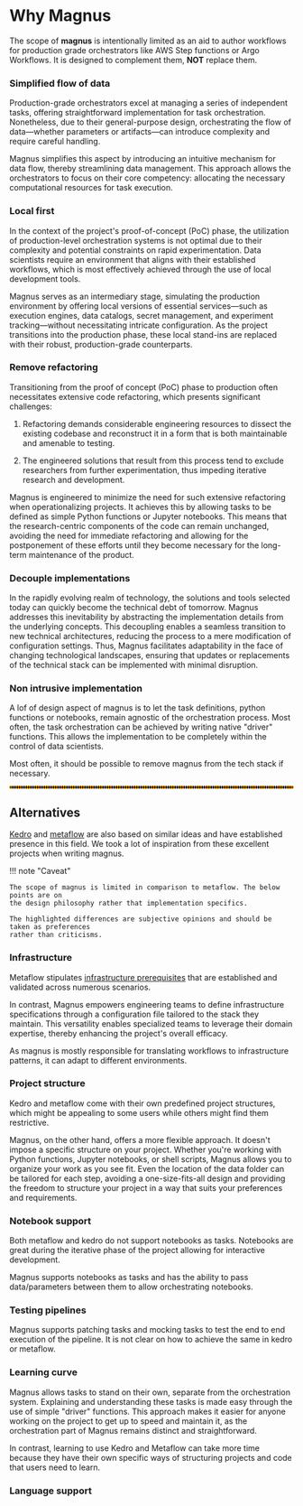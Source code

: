 # Why Magnus

The scope of **magnus** is intentionally limited as an aid to author workflows for
production grade orchestrators like AWS Step functions or Argo Workflows. It is designed
to complement them, **NOT** replace them.

### Simplified flow of data

Production-grade orchestrators excel at managing a series of independent tasks, offering
straightforward implementation for task orchestration. Nonetheless, due to their general-purpose
design, orchestrating the flow of data—whether parameters or artifacts—can introduce complexity and
require careful handling.

Magnus simplifies this aspect by introducing an intuitive mechanism for data flow, thereby
streamlining data management. This approach allows the orchestrators to focus on their core
competency: allocating the necessary computational resources for task execution.

### Local first

In the context of the project's proof-of-concept (PoC) phase, the utilization of production-level
 orchestration systems is not optimal due to their complexity and potential constraints on rapid
 experimentation. Data scientists require an environment that aligns with their established workflows,
 which is most effectively achieved through the use of local development tools.

Magnus serves as an intermediary stage, simulating the production environment by offering local
versions of essential services—such as execution engines, data catalogs, secret management, and
experiment tracking—without necessitating intricate configuration. As the project transitions into the
production phase, these local stand-ins are replaced with their robust, production-grade counterparts.

### Remove refactoring

Transitioning from the proof of concept (PoC) phase to production often necessitates extensive code
refactoring, which presents significant challenges:

1. Refactoring demands considerable engineering resources to dissect the existing codebase and
reconstruct it in a form that is both maintainable and amenable to testing.

2. The engineered solutions that result from this process tend to exclude researchers from further
experimentation, thus impeding iterative research and development.


Magnus is engineered to minimize the need for such extensive refactoring when operationalizing
projects. It achieves this by allowing tasks to be defined as simple Python functions or Jupyter
notebooks. This means that the research-centric components of the code can remain unchanged, avoiding
the need for immediate refactoring and allowing for the postponement of these efforts until they
become necessary for the long-term maintenance of the product.

### Decouple implementations

In the rapidly evolving realm of technology, the solutions and tools selected today can
quickly become the technical debt of tomorrow. Magnus addresses this inevitability by
abstracting the implementation details from the underlying concepts. This decoupling
enables a seamless transition to new technical architectures, reducing the process to a
mere modification of configuration settings. Thus, Magnus facilitates adaptability
in the face of changing technological landscapes, ensuring that updates or replacements
of the technical stack can be implemented with minimal disruption.

### Non intrusive implementation

A lof of design aspect of magnus is to let the task definitions, python functions or notebooks,
remain agnostic of the orchestration process. Most often, the task orchestration can be
achieved by writing native "driver" functions. This allows the implementation to be completely
within the control of data scientists.

Most often, it should be possible to remove magnus from the tech stack if necessary.

<hr style="border:2px dotted orange">

## Alternatives

[Kedro](https://github.com/kedro-org/kedro) and [metaflow](https://metaflow.org/) are also
based on similar ideas and have established presence in this field. We took a lot of
inspiration from these excellent projects when writing magnus.

!!! note "Caveat"

    The scope of magnus is limited in comparison to metaflow. The below points are on
    the design philosophy rather that implementation specifics.

    The highlighted differences are subjective opinions and should be taken as preferences
    rather than criticisms.




### Infrastructure

Metaflow stipulates [infrastructure prerequisites](https://docs.metaflow.org/getting-started/infrastructure) that are established and validated across numerous scenarios.

In contrast, Magnus empowers engineering teams to define infrastructure specifications through a configuration file tailored to the stack they maintain. This versatility enables specialized teams to leverage their domain expertise, thereby enhancing the project's overall efficacy.

As magnus is mostly responsible for translating workflows to infrastructure patterns, it can
adapt to different environments.

### Project structure

Kedro and metaflow come with their own predefined project structures, which might be
appealing to some users while others might find them restrictive.

Magnus, on the other hand, offers a more flexible approach. It doesn't impose a specific
structure on your project. Whether you're working with Python functions, Jupyter notebooks,
or shell scripts, Magnus allows you to organize your work as you see fit. Even the location
of the data folder can be tailored for each step, avoiding a one-size-fits-all design and
providing the freedom to structure your project in a way that suits your preferences and
requirements.


### Notebook support

Both metaflow and kedro do not support notebooks as tasks. Notebooks are great during the iterative
phase of the project allowing for interactive development.

Magnus supports notebooks as tasks and has the ability to pass data/parameters between them
to allow orchestrating notebooks.

### Testing pipelines

Magnus supports patching tasks and mocking tasks to test the end to end execution of the
pipeline. It is not clear on how to achieve the same in kedro or metaflow.

### Learning curve

Magnus allows tasks to stand on their own, separate from the orchestration system. Explaining and
understanding these tasks is made easy through the use of simple "driver" functions. This approach
makes it easier for anyone working on the project to get up to speed and maintain it, as the
orchestration part of Magnus remains distinct and straightforward.

In contrast, learning to use Kedro and Metaflow can take more time because they have their own
specific ways of structuring projects and code that users need to learn.

### Language support

